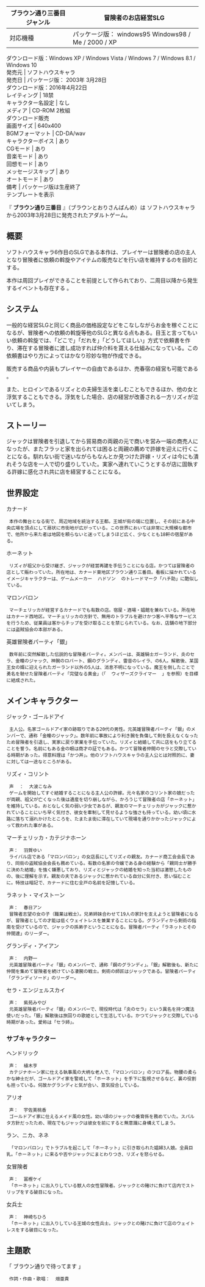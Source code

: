 ブラウン通り三番目  ジャンル  |  冒険者のお店経営SLG   
---|---  
対応機種  |  パッケージ版：  windows95  Windows98  /  Me  /  2000  /  XP    
ダウンロード版：Windows XP / Windows Vista / Windows 7 / Windows 8.1 / Windows 10  
発売元  |  ソフトハウスキャラ   
発売日  |  パッケージ版：  2003年  3月28日    
ダウンロード版：2016年4月22日  
レイティング  |  18禁   
キャラクター名設定  |  なし   
メディア  |  CD-ROM 2枚組   
ダウンロード販売  
画面サイズ  |  640x400   
BGMフォーマット  |  CD-DA/wav   
キャラクターボイス  |  あり   
CGモード  |  あり   
音楽モード  |  あり   
回想モード  |  あり   
メッセージスキップ  |  あり   
オートモード  |  あり   
備考  |  パッケージ版は生産終了   
テンプレートを表示  
  
『 **ブラウン通り三番目** 』（ブラウンとおりさんばんめ）は  ソフトハウスキャラ  から2003年3月28日に発売されたアダルトゲーム。

##  概要  

ソフトハウスキャラ6作目のSLGである本作は、プレイヤーは冒険者の店の主人となり冒険者に依頼の斡旋やアイテムの販売などを行い店を維持するのを目的とする。

本作は周回プレイができることを前提として作られており、二周目以降から発生するイベントも存在する    。

##  システム  

一般的な経営SLGと同じく商品の価格設定などをこなしながらお金を稼ぐことになるが、冒険者への依頼の斡旋等他のSLGと異なる点もある。目玉と言ってもいい依頼の斡旋では、「どこで」「だれを」「どうしてほしい」方式で依頼書を作り、滞在する冒険者に渡し成功すれば仲介料を貰える仕組みになっている。この依頼書はやり方によってはかなり珍妙な物が作成できる。

販売する商品や内装もプレイヤーの自由であるほか、売春宿の経営も可能である    。

また、ヒロインであるリズィとの夫婦生活を楽しむこともできるほか、他の女と浮気することもできる。浮気をした場合、店の経営が改善される一方リズィが泣いてしまう。

##  ストーリー  

ジャックは冒険者を引退してから貿易商の両親の元で商いを営み一端の商売人になったが、またフラッと家を出られては困ると両親の薦めで許嫁を迎えに行くことになる。馴れない街で迷いながらもなんとか見つけた許嫁・リズィは今にも潰れそうな店を一人で切り盛りしていた。実家へ連れていこうとするが店に固執する許嫁に感化され共に店を経営することになる。

##  世界設定  

カナード

     本作の舞台となる街で、周辺地域を統治する王都。王城が街の端に位置し、その前にある中央広場を頂点にして扇状に市街地が広がっている。この世界においては非常に大規模な都市で、他所から来た者は地図を頼らないと迷ってしまうほど広く、少なくとも18軒の宿屋がある。 

ホーネット

     リズィが祖父から受け継ぎ、ジャックが経営再建を手伝うことになる店。かつては冒険者の店として賑わっていた。所在地は、カナード東地区ブラウン通り三番目。看板に描かれているイメージキャラクターは、ゲームメーカー  ハドソン  のトレードマーク「ハチ助」に酷似している。 

マロンバロン

     マーチェリッカが経営するカナードでも有数の店。宿屋・酒場・娼館を兼ねている。所在地はカナード西地区。マーチェリッカの方針で、無用のトラブルを避けかつ客へ平等なサービスを行うため、従業員は客からチップを受け取ることを禁じられている。なお、店舗の地下部分には盗賊協会の本部がある。 

英雄冒険者パーティ「銀」

     数年前に突然解散した伝説的な冒険者パーティ。メンバーは、英雄騎士ガーランド、炎のセラ、金瞳のジャック、神腕のロバート、鋼のグランディ、雷音のレイラ、の6人。解散後、某国王女の婿に迎えられたガーランド以外の5人は、消息不明になっている。魔王を倒したことで勇名を馳せた冒険者パーティ「完璧なる黄金」（「  ウィザーズクライマー  」を参照）を目標に結成された。 

##  メインキャラクター  

ジャック・ゴールドアイ

     主人公。名家ゴールドアイ家の跡取りである20代の男性。元英雄冒険者パーティ「銀」のメンバーで、通称「金瞳のジャック」。数年前に事故により利き腕を負傷して剣を扱えなくなったため冒険者を引退し、実家に戻り家業を手伝っていた。リズィと結婚して共に店をもり立てることを誓う。名前にもある金の眼は商才の証でもある。かつて冒険者仲間のセラと交際している時期があった。得意料理は「かつ丼」。他のソフトハウスキャラの主人公とは対照的に、妻に対しては一途なところがある。 
リズィ・コリント

     声  ：  大波こなみ 
     ゲームを開始してすぐ結婚することになる主人公の許嫁。元々名家のコリント家の娘だったが両親、祖父が亡くなった後は遺産を切り崩しながら、かろうじて冒険者の店「ホーネット」を維持している。おとなしく気の弱い少女であるが、親友のマーチェリッカがジャックに惹かれていることにいち早く気付き、彼女を牽制して見せるような強さも持っている。幼い頃に水路に落ちて溺れかけたところを、たまたま街に滞在していて現場を通りかかったジャックによって救われた事がある。 
マーチェリッカ・カテジナホーン

     声：  羽賀ゆい 
     ライバル店である「マロンバロン」の女店長にしてリズィの親友。カナード商工会会長であり、同街の盗賊協会会長も務めている。有数の名家の令嬢である身の経験から「親同士が勝手に決めた結婚」を強く嫌悪しており、リズィとジャックの結婚を知った当初は激怒したものの、後に理解を示す。親友の夫であるジャックに惹かれている自分に気付き、思い悩むことに。特技は暗記で、カナードに住む全戸の名前を記憶している。 
ラネット・マイストーン

     声：  春日アン 
     冒険者志望の女の子（職業は戦士）。兄弟姉妹合わせて19人の家計を支えようと冒険者になるが、冒険者としての才能は低くウェイトレスを兼業することになる。グランディから剣術の指南を受けているので、ジャックの孫弟子ということになる。冒険者パーティ「ラネットとその仲間達」のリーダー。 
グランディ・アイアン

     声：  内野一 
     元英雄冒険者パーティ「銀」のメンバーで、通称「鋼のグランディ」。「銀」解散後も、新たに仲間を集めて冒険者を続けている凄腕の戦士。剣術の師匠はジャックである。冒険者パーティ「グランディソード」のリーダー。 
セラ・エンジェルスカイ

     声：  紫苑みやび 
     元英雄冒険者パーティ「銀」のメンバーで、現役時代は「炎のセラ」という異名を持つ魔法使いだった。「銀」解散後は旅回りの歌姫として生活している。かつてジャックと交際している時期があった。愛称は「セラ姉」。 

###  サブキャラクター  

ヘンドリック

     声：  植木亨 
     カテジナホーン家に仕える執事風の大柄な老人で、「マロンバロン」のフロア長。物腰の柔らかな紳士だが、ゴールドアイ家を警戒して「ホーネット」を手下に監視させるなど、裏の役割も担っている。何故かグランディと気が合い、意気投合している。 
アリオ

     声：  宇佐美桃香 
     ゴールドアイ家に仕えるメイド風の女性。幼い頃のジャックの養育係を務めていた。スパルタ方針だったため、現在でもジャックは彼女を前にすると無意識に身構えてしまう。 
ラン、ニカ、ネネ

     「マロンバロン」でトラブルを起こして「ホーネット」に引き取られた娼婦3人娘。全員巨乳。「ホーネット」に来るや否やジャックにまとわりつき、リズィを怒らせる。 
女冒険者

     声：  冨樫ケイ 
     「ホーネット」に出入りしている獣人の女性冒険者。ジャックとの賭けに負けて店内でストリップをする破目になった。 

女兵士

     声：  神崎ちひろ 
     「ホーネット」に出入りしている王城の女性兵士。ジャックとの賭けに負けて店のウェイトレスをする破目になった。 

##  主題歌  

「  ブラウン通りで待ってます  」

     作詞・作曲・歌唱：  畑亜貴 

